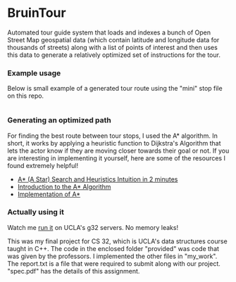# BruinTour
Automated tour guide system that loads and indexes a bunch of Open Street Map geospatial data (which contain latitude and longitude data for thousands of streets) along with a list of 
points of interest and then uses this data to generate a relatively optimized set of instructions for the tour. 

### Example usage
Below is small example of a generated tour route using the "mini" stop file on this repo.
```

```

### Generating an optimized path
For finding the best route between tour stops, I used the A* algorithm. In short, it works by applying a heuristic function to Dijkstra's Algorithm that lets the actor know if they are moving closer towards their goal or not. If you are interesting in implementing it yourself, here are some of the resources I found extremely helpful!
- [A* (A Star) Search and Heuristics Intuition in 2 minutes](https://youtu.be/71CEj4gKDnE?si=dfaIGbBFZQcVVW8F)
- [Introduction to the A* Algorithm](https://www.redblobgames.com/pathfinding/a-star/introduction.html)
- [Implementation of A*](https://www.redblobgames.com/pathfinding/a-star/implementation.html#algorithm)

### Actually using it
Watch me [run it](https://youtu.be/4yM35dsAk-s) on UCLA's g32 servers. No memory leaks!



This was my final project for CS 32, which is UCLA's data structures course taught in C++. The code in the enclosed folder "provided" was code that was given by the professors. I implemented the other files in "my_work". The report.txt is a file that were required to submit along with our project. "spec.pdf" has the details of this assignment.


